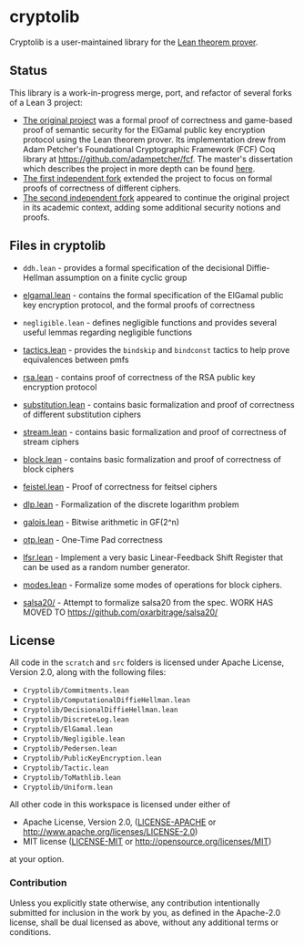 # cryptolib

Cryptolib is a user-maintained library for the [Lean theorem prover](https://leanprover.github.io).

## Status

This library is a work-in-progress merge, port, and refactor of several forks of a Lean 3 project:

- [The original project](https://github.com/JoeyLupo/cryptolib) was a formal proof of correctness and game-based proof of semantic security for the ElGamal public key encryption protocol using the Lean theorem prover. Its implementation drew from Adam Petcher's Foundational Cryptographic Framework (FCF) Coq library at https://github.com/adampetcher/fcf. The master's dissertation which describes the project in more depth can be found [here](https://1drv.ms/b/s!AkAJTM1hbeSD4wcF1T4NYiRG5b_D?e=0Yp8Hx).
- [The first independent fork](https://github.com/oxarbitrage/cryptolib) extended the project to focus on formal proofs of correctness of different ciphers.
- [The second independent fork](https://github.com/ashandoak/cryptolib) appeared to continue the original project in its academic context, adding some additional security notions and proofs.

## Files in cryptolib

- `ddh.lean` - provides a formal specification of the decisional Diffie-Hellman assumption on a finite cyclic group
	
- [elgamal.lean](src/elgamal.lean) - contains the formal specification of the ElGamal public key encryption protocol, and the formal proofs of correctness 
    
- `negligible.lean` - defines negligible functions and provides several useful lemmas regarding negligible functions

- [tactics.lean](src/tactics.lean) - provides the `bindskip` and `bindconst` tactics to help prove equivalences between pmfs

- [rsa.lean](src/rsa.lean) - contains proof of correctness of the RSA public key encryption protocol

- [substitution.lean](src/substitution.lean) - contains basic formalization and proof of correctness of different substitution ciphers

- [stream.lean](src/stream.lean) - contains basic formalization and proof of correctness of stream ciphers

- [block.lean](src/block.lean) - contains basic formalization and proof of correctness of block ciphers

- [feistel.lean](src/feistel.lean) - Proof of correctness for feitsel ciphers

- [dlp.lean](src/dlp.lean) - Formalization of the discrete logarithm problem

- [galois.lean](src/galois.lean) - Bitwise arithmetic in GF(2^n)

- [otp.lean](src/otp.lean) - One-Time Pad correctness

- [lfsr.lean](src/lfsr.lean) - Implement a very basic Linear-Feedback Shift Register that can be used as a random number generator. 

- [modes.lean](src/modes.lean) - Formalize some modes of operations for block ciphers.

- [salsa20/](src/salsa20/) - Attempt to formalize salsa20 from the spec. WORK HAS MOVED TO https://github.com/oxarbitrage/salsa20/

## License

All code in the `scratch` and `src` folders is licensed under Apache License, Version 2.0,
along with the following files:

- `Cryptolib/Commitments.lean`
- `Cryptolib/ComputationalDiffieHellman.lean`
- `Cryptolib/DecisionalDiffieHellman.lean`
- `Cryptolib/DiscreteLog.lean`
- `Cryptolib/ElGamal.lean`
- `Cryptolib/Negligible.lean`
- `Cryptolib/Pedersen.lean`
- `Cryptolib/PublicKeyEncryption.lean`
- `Cryptolib/Tactic.lean`
- `Cryptolib/ToMathlib.lean`
- `Cryptolib/Uniform.lean`

All other code in this workspace is licensed under either of

- Apache License, Version 2.0, ([LICENSE-APACHE](LICENSE-APACHE) or http://www.apache.org/licenses/LICENSE-2.0)
- MIT license ([LICENSE-MIT](LICENSE-MIT) or http://opensource.org/licenses/MIT)

at your option.

### Contribution

Unless you explicitly state otherwise, any contribution intentionally submitted
for inclusion in the work by you, as defined in the Apache-2.0 license, shall
be dual licensed as above, without any additional terms or conditions.
